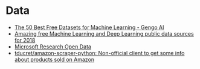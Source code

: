 # Data

* [The 50 Best Free Datasets for Machine Learning - Gengo AI](https://gengo.ai/articles/the-50-best-free-datasets-for-machine-learning/)
* [Amazing free Machine Learning and Deep Learning public data sources for 2018](https://medium.com/@webadmin_46735/amazing-free-machine-learning-and-deep-learning-public-data-sources-for-2018-69daba24bded)
* [Microsoft Research Open Data](https://msropendata.com/)
* [tducret/amazon-scraper-python: Non-official client to get some info about products sold on Amazon](https://github.com/tducret/amazon-scraper-python)

